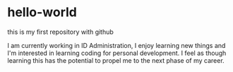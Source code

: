 # hello-world
this is my first repository with github


I am currently working in ID Administration, I enjoy learning new things and I'm interested in learning coding for personal development. 
I feel as though learning this has the potential to propel me to the next phase of my career. 
